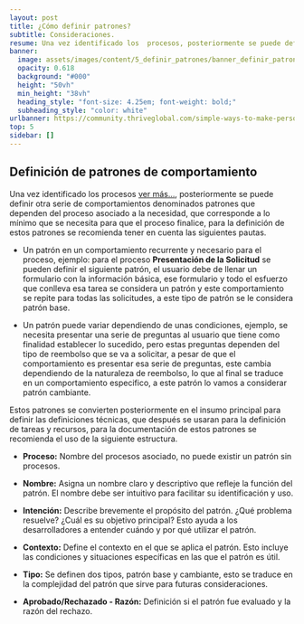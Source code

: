 ```yaml
---
layout: post
title: ¿Cómo definir patrones?
subtitle: Consideraciones.
resume: Una vez identificado los  procesos, posteriormente se puede definir otra serie de comportamientos denominados patrones que dependen del proceso asociado a la necesidad, que corresponde a lo mínimo que se necesita para que el proceso finalice, para la definición de estos patrones se recomienda tener en cuenta las siguientes pautas.
banner:
  image: assets/images/content/5_definir_patrones/banner_definir_patrones.jpg
  opacity: 0.618
  background: "#000"
  height: "50vh"
  min_height: "38vh"
  heading_style: "font-size: 4.25em; font-weight: bold;"
  subheading_style: "color: white"
urlbanner: https://community.thriveglobal.com/simple-ways-to-make-personal-connections-with-others/
top: 5
sidebar: []
---
```


## Definición de patrones de comportamiento

Una vez identificado los  procesos [ver más...]({{site.baseurl}}/inicio-procesos), posteriormente se puede definir otra serie de comportamientos denominados patrones que dependen del proceso asociado a la necesidad, que corresponde a lo mínimo que se necesita para que el proceso finalice, para la definición de estos patrones se recomienda tener en cuenta las siguientes pautas.

- Un patrón en un comportamiento recurrente y necesario para el proceso, ejemplo: para el proceso **Presentación de la Solicitud** se pueden definir el siguiente patrón, el usuario debe de llenar un formulario con la información básica, ese formulario y todo el esfuerzo que conlleva esa tarea se considera un patrón y este comportamiento se repite para todas las solicitudes, a este tipo de patrón se le considera patrón base. 

- Un patrón puede variar dependiendo de unas condiciones, ejemplo, se necesita presentar una serie de preguntas al usuario que tiene como finalidad establecer lo sucedido, pero estas preguntas dependen del tipo de reembolso que se va a solicitar, a pesar de que el comportamiento es presentar esa serie de preguntas,  este cambia dependiendo de la naturaleza de reembolso, lo que al final se traduce en un comportamiento especifico, a este patrón lo vamos a considerar patrón cambiante.

Estos patrones se convierten posteriormente en el insumo principal para definir las definiciones técnicas, que después se usaran para la definición de tareas y recursos, para la documentación de estos patrones se recomienda el uso de la siguiente estructura.

- **Proceso:** Nombre del procesos asociado, no puede existir un patrón sin procesos.

- **Nombre:** Asigna un nombre claro y descriptivo que refleje la función del patrón. El nombre debe ser intuitivo para facilitar su identificación y uso.

- **Intención:** Describe brevemente el propósito del patrón. ¿Qué problema resuelve? ¿Cuál es su objetivo principal? Esto ayuda a los desarrolladores a entender cuándo y por qué utilizar el patrón.

- **Contexto:** Define el contexto en el que se aplica el patrón. Esto incluye las condiciones y situaciones específicas en las que el patrón es útil.

- **Tipo:** Se definen dos tipos, patrón base y cambiante, esto se traduce en la complejidad del patrón que sirve para futuras consideraciones. 

- **Aprobado/Rechazado - Razón:** Definición si el patrón fue evaluado y la razón del rechazo.

